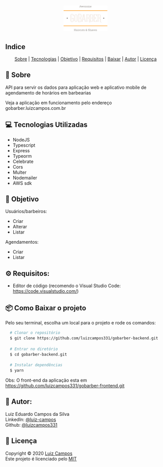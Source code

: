 <h1 align="center">
  <img src="src/assets/logo.svg" height="80">
</h1>

## Indice
<p align="center">
  <a href="#bookmark-sobre">Sobre</a> |
  <a href="#computer-tecnologias-utilizadas">Tecnologias</a> |
  <a href="#dart-objetivo">Objetivo</a> |
  <a href="#gear-requisitos">Requisitos</a> |
  <a href="#package-como-baixar-o-projeto">Baixar</a> |
  <a href="#bust_in_silhouette-autor">Autor</a> |
  <a href="#pencil-licença">Licença</a>
</p>

## :bookmark: Sobre
API para servir os dados para aplicação web e aplicativo mobile de agendamento de horários em barbearias

Veja a aplicação em funcionamento pelo endereço gobarber.luizcampos.com.br

## :computer: Tecnologias Utilizadas
- NodeJS
- Typescript
- Express
- Typeorm
- Celebrate
- Cors
- Multer
- Nodemailer
- AWS sdk

## :dart: Objetivo
Usuários/barbeiros:
- Criar
- Alterar
- Listar

Agendamentos:
- Criar
- Listar

## :gear: Requisitos:
- Editor de código (recomendo o Visual Studio Code: https://code.visualstudio.com/)

## :package: Como Baixar o projeto
Pelo seu terminal, escolha um local para o projeto e rode os comandos:
```bash
  # Clonar o repositório
  $ git clone https://github.com/luizcampos331/gobarber-backend.git

  # Entrar no diretório
  $ cd gobarber-backend.git

  # Instalar dependências
  $ yarn

```
Obs: O front-end da aplicação esta em https://github.com/luizcampos331/gobarber-frontend.git

## :bust_in_silhouette: Autor:
Luiz Eduardo Campos da Silva</br>
LinkedIn: <a href="https://www.linkedin.com/in/luiz-campos">@luiz-campos</a></br>
Github: <a href="https://www.github.com/luizcampos331">@luizcampos331</a>


## :pencil: Licença
Copyright © 2020 <a href="https://www.github.com/luizcampos331">Luiz Campos</a></br>
Este projeto é licenciado pelo <a href="LICENSE">MIT</a>
